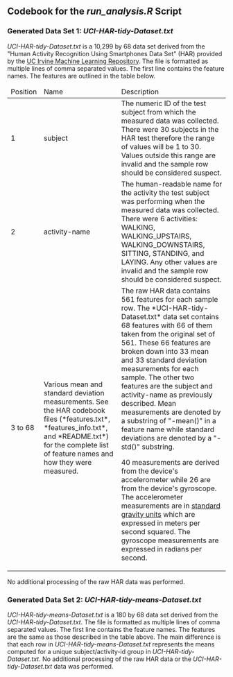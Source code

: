 ## Codebook for the *run_analysis.R* Script

### Generated Data Set 1: *UCI-HAR-tidy-Dataset.txt*

*UCI-HAR-tidy-Dataset.txt* is a 10,299 by 68 data set derived from the "Human Activity Recognition Using Smartphones Data Set" (HAR) provided by the [UC Irvine Machine Learning Repository](http://archive.ics.uci.edu/ml/datasets/Human+Activity+Recognition+Using+Smartphones#).  The file is formatted as multiple lines of comma separated values.  The first line contains the feature names.  The features are outlined in the table below.

<table>
<thead>
<tr>
<td>Position</td>
<td>Name</td>
<td>Description</td>
</tr>
</thead>
<tbody>
<tr>
<td>1</td>
<td>subject</td>
<td>The numeric ID of the test subject from which the measured data was collected.  There were 30 subjects in the HAR test therefore the range of values will be 1 to 30.  Values outside this range are invalid and the sample row should be considered suspect.
</td>
</tr>
<tr>
<td>2</td>
<td>activity-name</td>
<td>The human-readable name for the activity the test subject was performing when the measured data was collected.  There were 6 activities: WALKING, WALKING_UPSTAIRS, WALKING_DOWNSTAIRS, SITTING, STANDING, and LAYING.  Any other values are invalid and the sample row should be considered suspect.
</td>
</tr>
<tr>
<td>3 to 68</td>
<td>Various mean and standard deviation measurements.  See the HAR codebook files (*features.txt*, *features_info.txt*, and *README.txt*) for the complete list of feature names and how they were measured. </td>
<td>The raw HAR data contains 561 features for each sample row.  The *UCI-HAR-tidy-Dataset.txt* data set contains 68 features with 66 of them taken from the original set of 561.  These 66 features are broken down into 33 mean and 33 standard deviation measurements for each sample.  The other two features are the subject and activity-name as previously described.  Mean measurements are denoted by a substring of "-mean()" in a feature name while standard deviations are denoted by a "-std()" substring.
<p>
40 measurements are derived from the device's accelerometer while 26 are from the device's gyroscope.  The accelerometer measurements are in <a href="http://en.wikipedia.org/wiki/Standard_gravity">standard gravity units</a> which are expressed in meters per second squared.  The gyroscope measurements are expressed in radians per second.
</td>
</tr>
</tbody>
</table>

No additional processing of the raw HAR data was performed.

### Generated Data Set 2: *UCI-HAR-tidy-means-Dataset.txt*

*UCI-HAR-tidy-means-Dataset.txt* is a 180 by 68 data set derived from the *UCI-HAR-tidy-Dataset.txt*.  The file is formatted as multiple lines of comma separated values.  The first line contains the feature names.  The features are the same as those described in the table above.  The main difference is that each row in *UCI-HAR-tidy-means-Dataset.txt* represents the means computed for a unique subject/activity-id group in *UCI-HAR-tidy-Dataset.txt*.  No additional processing of the raw HAR data or the *UCI-HAR-tidy-Dataset.txt* data was performed.
